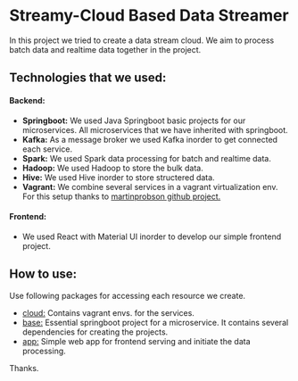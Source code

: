 # Streamy-Cloud Based Data Streamer

In this project we tried to create a data stream cloud. We aim to process batch data and realtime data together in the project.

## Technologies that we used:

#### Backend:

- **Springboot:** We used Java Springboot basic projects for our microservices. All microservices that we have inherited with springboot.
- **Kafka:** As a message broker we used Kafka inorder to get connected each service.
- **Spark:** We used Spark data processing for batch and realtime data.
- **Hadoop:** We used Hadoop to store the bulk data.
- **Hive:** We used Hive inorder to store structered data.
- **Vagrant:** We combine several services in a vagrant virtualization env. For this setup thanks to [martinprobson github project.](https://github.com/martinprobson/vagrant-hadoop-hive-spark)

#### Frontend:

- We used React with Material UI inorder to develop our simple frontend project.

## How to use:

Use following packages for accessing each resource we create.

- [cloud:](https://github.com/emeentag/streamy/tree/master/cloud) Contains vagrant envs. for the services.
- [base:](https://github.com/emeentag/streamy/tree/master/base) Essential springboot project for a microservice. It contains several dependencies for creating the projects.
- [app:](https://github.com/emeentag/streamy/tree/master/app) Simple web app for frontend serving and initiate the data processing.

Thanks.
